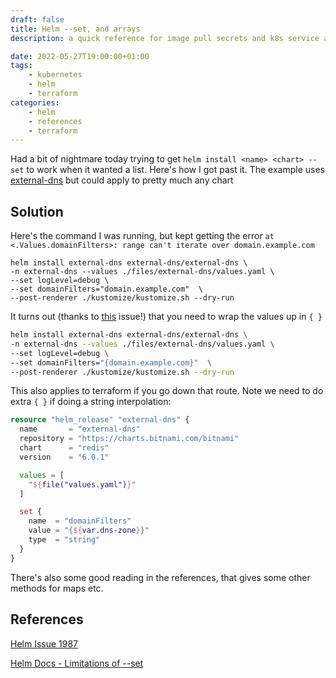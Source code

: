 ```yaml
---
draft: false
title: Helm --set, and arrays
description: a quick reference for image pull secrets and k8s service accounts

date: 2022-05-27T19:00:00+01:00
tags: 
    - kubernetes
    - helm
    - terraform
categories:
    - helm
    - references
    - terraform
---
```

Had a bit of nightmare today trying to get `helm install <name> <chart> --set` to work when it wanted a list. Here's how I got past it. The example uses [external-dns](https://github.com/kubernetes-sigs/external-dns) but could apply to pretty much any chart
## Solution

Here's the command I was running, but kept getting the error `at <.Values.domainFilters>: range can't iterate over domain.example.com`

```
helm install external-dns external-dns/external-dns \
-n external-dns --values ./files/external-dns/values.yaml \
--set logLevel=debug \
--set domainFilters="domain.example.com"  \
--post-renderer ./kustomize/kustomize.sh --dry-run
```

It turns out (thanks to [this](https://github.com/helm/helm/issues/1987) issue!) that you need to wrap the values up in `{ }`

```bash
helm install external-dns external-dns/external-dns \
-n external-dns --values ./files/external-dns/values.yaml \
--set logLevel=debug \
--set domainFilters="{domain.example.com}"  \
--post-renderer ./kustomize/kustomize.sh --dry-run
```

This also applies to terraform if you go down that route. Note we need to do extra `{ }` if doing a string interpolation:

```terraform
resource "helm_release" "external-dns" {
  name       = "external-dns"
  repository = "https://charts.bitnami.com/bitnami"
  chart      = "redis"
  version    = "6.0.1"

  values = [
    "${file("values.yaml")}"
  ]

  set {
    name  = "domainFilters"
    value = "{${var.dns-zone}}"
    type  = "string"
  }
}
```

There's also some good reading in the references, that gives some other methods for maps etc.
## References
[Helm Issue 1987](https://github.com/helm/helm/issues/1987)

[Helm Docs - Limitations of --set](https://github.com/helm/helm/blob/7cbed3f77bd771dfb46c63733c497e8c05225422/docs/using_helm.md#the-format-and-limitations-of---set)



